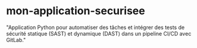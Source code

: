 # mon-application-securisee
"Application Python pour automatiser des tâches et intégrer des tests de sécurité statique (SAST) et dynamique (DAST) dans un pipeline CI/CD avec GitLab."
